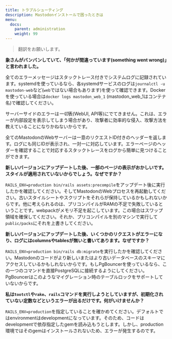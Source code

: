 ```yaml
---
title: トラブルシューティング
description: Mastodonインストールで困ったときは
menu:
  docs:
    parent: administration
    weight: 99
---
```


> 翻訳をお願いします。

**象さんがバンバンしていて、「何かが間違っています(something went wrong)」と言われました。**

全てのエラーメッセージはスタックトレース付きでシステムログに記録されています。systemdを使っているなら、各systemdサービスのログは`journalctl -u mastodon-web`など(`web`ではない場合もあります)を使って確認できます。Dockerを使っている場合は`docker logs mastodon_web_1` (mastodon_web_1はコンテナ名)で確認してください。

サーバーサイドのエラーは*一切*表(WebUI, API等)にでてきません。これは、エラーが内部設定を表示してしまう場合があり、攻撃者に効率的な侵入、攻撃方法を教えていることになりかねないからです。

全てのMastodonのWebサーバーは一意のリクエストID付きのヘッダーを返します。ログにも同じIDが表示され、一対一に対応しています。エラーページのヘッダーを確認することで対応するスタックトレースをログから簡単に見つけることができます。

**新しいバージョンにアップデートした後、一部のページの表示がおかしいです。スタイルが適用されていないからでしょう。なぜですか？**

 `RAILS_ENV=production bin/rails assets:precompile`をアップデート後に実行したかを確認してください。そしてMastodonのWebプロセスを再起動してください。古いスタイルシートやスクリプトをそれらが保持しているかもしれないからです。他に考えられるのは、プリコンパイルがRAMの不足で失敗しているということです。webpackがメモリ不足を起こしています。この場合はスワップ領域を確保してください。それか、プリコンパイルを別のマシンで実行して`public/packs`にそれを上書きしてください。

**新しいバージョンにアップデートした後、いくつかのリクエストがエラーになり、ログにはcolumnsやtablesが無いと書いてあります。なぜですか？**

`RAILS_ENV=production bin/rails db:migrate`を実行したかを確認してください。Mastodonのコードがより新しいまたはより古いデータベースのスキーマにアクセスしているかもしれないからです。もしPgBouncerを使っているなら、この一つのコマンドを直接PostgreSQLに接続するようにしてください。PgBouncerはこのようなマイグレーション時のテーブルロックをサポートしていないからです。

**私は`tootctl`や`rake`、`rails`コマンドを実行しようとしていますが、初期化されていない定数などというエラーが出るだけです。何がいけませんか？**

`RAILS_ENV=production`を指定していることを確かめてください。デフォルトではenvironmentはdevelopmentになっています。そのため、コードはdevelopmentで依存指定したgemを読み込もうとします。しかし、production環境ではそのgemはインストールされないため、エラーが発生するのです。
